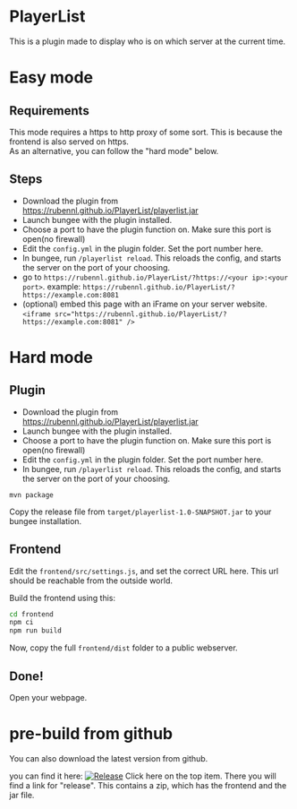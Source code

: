 # PlayerList

This is a plugin made to display who is on which server at the current time.

# Easy mode

## Requirements

This mode requires a https to http proxy of some sort. This is because the frontend is also served on https.  
As an alternative, you can follow the "hard mode" below.

## Steps

* Download the plugin from https://rubennl.github.io/PlayerList/playerlist.jar
* Launch bungee with the plugin installed.
* Choose a port to have the plugin function on. Make sure this port is open(no firewall)
* Edit the `config.yml` in the plugin folder. Set the port number here.
* In bungee, run `/playerlist reload`. This reloads the config, and starts the server on the port of your choosing.
* go to `https://rubennl.github.io/PlayerList/?https://<your ip>:<your port>`. example: `https://rubennl.github.io/PlayerList/?https://example.com:8081`
* (optional) embed this page with an iFrame on your server website. `<iframe src="https://rubennl.github.io/PlayerList/?https://example.com:8081" />`

# Hard mode

## Plugin

* Download the plugin from https://rubennl.github.io/PlayerList/playerlist.jar
* Launch bungee with the plugin installed.
* Choose a port to have the plugin function on. Make sure this port is open(no firewall)
* Edit the `config.yml` in the plugin folder. Set the port number here.
* In bungee, run `/playerlist reload`. This reloads the config, and starts the server on the port of your choosing.

```
mvn package
```
Copy the release file from `target/playerlist-1.0-SNAPSHOT.jar` to your bungee installation.

## Frontend

Edit the `frontend/src/settings.js`, and set the correct URL here. This url should be reachable from the outside world.

Build the frontend using this:

```bash
cd frontend
npm ci
npm run build
```

Now, copy the full `frontend/dist` folder to a public webserver.

## Done!

Open your webpage.

# pre-build from github

You can also download the latest version from github.

you can find it here: [![Release](https://github.com/RubenNL/PlayerList/actions/workflows/release.yml/badge.svg)](https://github.com/RubenNL/PlayerList/actions/workflows/release.yml) Click here on the top item. There you will find a link for "release". This contains a zip, which has the frontend and the jar file.
